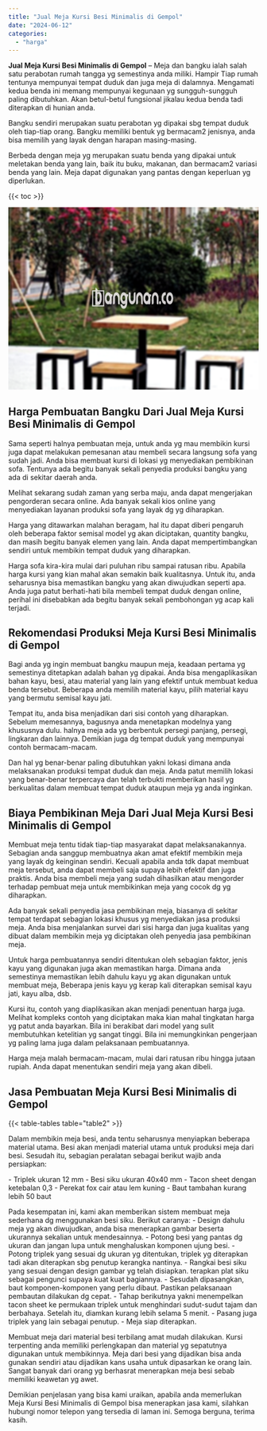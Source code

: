 ```yaml
---
title: "Jual Meja Kursi Besi Minimalis di Gempol"
date: "2024-06-12"
categories: 
  - "harga"
---
```


**Jual Meja Kursi Besi Minimalis di Gempol** – Meja dan bangku ialah salah satu perabotan rumah tangga yg semestinya anda miliki. Hampir Tiap rumah tentunya mempunyai tempat duduk dan juga meja di dalamnya. Mengamati kedua benda ini memang mempunyai kegunaan yg sungguh-sungguh paling dibutuhkan. Akan betul-betul fungsional jikalau kedua benda tadi diterapkan di hunian anda.

Bangku sendiri merupakan suatu perabotan yg dipakai sbg tempat duduk oleh tiap-tiap orang. Bangku memiliki bentuk yg bermacam2 jenisnya, anda bisa memilih yang layak dengan harapan masing-masing.

Berbeda dengan meja yg merupakan suatu benda yang dipakai untuk meletakan benda yang lain, baik itu buku, makanan, dan bermacam2 variasi benda yang lain. Meja dapat digunakan yang pantas dengan keperluan yg diperlukan.

{{< toc >}}

![Jual Meja Kursi Besi Minimalis di Gempol](/images/jual-meja-besi-murah13.png)

## Harga Pembuatan Bangku Dari Jual Meja Kursi Besi Minimalis di Gempol

Sama seperti halnya pembuatan meja, untuk anda yg mau membikin kursi juga dapat melakukan pemesanan atau membeli secara langsung sofa yang sudah jadi. Anda bisa membuat kursi di lokasi yg menyediakan pembikinan sofa. Tentunya ada begitu banyak sekali penyedia produksi bangku yang ada di sekitar daerah anda.

Melihat sekarang sudah zaman yang serba maju, anda dapat mengerjakan pengorderan secara online. Ada banyak sekali kios online yang menyediakan layanan produksi sofa yang layak dg yg diharapkan.

Harga yang ditawarkan malahan beragam, hal itu dapat diberi pengaruh oleh beberapa faktor semisal model yg akan diciptakan, quantity bangku, dan masih begitu banyak elemen yang lain. Anda dapat mempertimbangkan sendiri untuk membikin tempat duduk yang diharapkan.

Harga sofa kira-kira mulai dari puluhan ribu sampai ratusan ribu. Apabila harga kursi yang kian mahal akan semakin baik kualitasnya. Untuk itu, anda seharusnya bisa memastikan bangku yang akan diwujudkan seperti apa. Anda juga patut berhati-hati bila membeli tempat duduk dengan online, perihal ini disebabkan ada begitu banyak sekali pembohongan yg acap kali terjadi.

## Rekomendasi Produksi Meja Kursi Besi Minimalis di Gempol

Bagi anda yg ingin membuat bangku maupun meja, keadaan pertama yg semestinya ditetapkan adalah bahan yg dipakai. Anda bisa mengaplikasikan bahan kayu, besi, atau material yang lain yang efektif untuk membuat kedua benda tersebut. Beberapa anda memilih material kayu, pilih material kayu yang bermutu semisal kayu jati.

Tempat itu, anda bisa menjadikan dari sisi contoh yang diharapkan. Sebelum memesannya, bagusnya anda menetapkan modelnya yang khususnya dulu. halnya meja ada yg berbentuk persegi panjang, persegi, lingkaran dan lainnya. Demikian juga dg tempat duduk yang mempunyai contoh bermacam-macam.

Dan hal yg benar-benar paling dibutuhkan yakni lokasi dimana anda melaksanakan produksi tempat duduk dan meja. Anda patut memilih lokasi yang benar-benar terpercaya dan telah terbukti memberikan hasil yg berkualitas dalam membuat tempat duduk ataupun meja yg anda inginkan.

## Biaya Pembikinan Meja Dari Jual Meja Kursi Besi Minimalis di Gempol

Membuat meja tentu tidak tiap-tiap masyarakat dapat melaksanakannya. Sebagian anda sanggup membuatnya akan amat efektif membikin meja yang layak dg keinginan sendiri. Kecuali apabila anda tdk dapat membuat meja tersebut, anda dapat membeli saja supaya lebih efektif dan juga praktis. Anda bisa membeli meja yang sudah dihasilkan atau mengorder terhadap pembuat meja untuk membikinkan meja yang cocok dg yg diharapkan.

Ada banyak sekali penyedia jasa pembikinan meja, biasanya di sekitar tempat terdapat sebagian lokasi khusus yg menyediakan jasa produksi meja. Anda bisa menjalankan survei dari sisi harga dan juga kualitas yang dibuat dalam membikin meja yg diciptakan oleh penyedia jasa pembikinan meja.

Untuk harga pembuatannya sendiri ditentukan oleh sebagian faktor, jenis kayu yang digunakan juga akan memastikan harga. Dimana anda semestinya memastikan lebih dahulu kayu yg akan digunakan untuk membuat meja, Beberapa jenis kayu yg kerap kali diterapkan semisal kayu jati, kayu alba, dsb.

Kursi itu, contoh yang diaplikasikan akan menjadi penentuan harga juga. Melihat kompleks contoh yang diciptakan maka kian mahal tingkatan harga yg patut anda bayarkan. Bila ini berakibat dari model yang sulit membutuhkan ketelitian yg sangat tinggi. Bila ini memungkinkan pengerjaan yg paling lama juga dalam pelaksanaan pembuatannya.

Harga meja malah bermacam-macam, mulai dari ratusan ribu hingga jutaan rupiah. Anda dapat menentukan sendiri meja yang akan dibeli.

## Jasa Pembuatan Meja Kursi Besi Minimalis di Gempol

{{< table-tables table="table2" >}}

Dalam membikin meja besi, anda tentu seharusnya menyiapkan beberapa material utama. Besi akan menjadi material utama untuk produksi meja dari besi. Sesudah itu, sebagian peralatan sebagai berikut wajib anda persiapkan:

\- Triplek ukuran 12 mm - Besi siku ukuran 40x40 mm - Tacon sheet dengan ketebalan 0,3 - Perekat fox cair atau lem kuning - Baut tambahan kurang lebih 50 baut

Pada kesempatan ini, kami akan memberikan sistem membuat meja sederhana dg menggunakan besi siku. Berikut caranya: - Design dahulu meja yg akan diwujudkan, anda bisa menerapkan gambar beserta ukurannya sekalian untuk mendesainnya. - Potong besi yang pantas dg ukuran dan jangan lupa untuk menghaluskan komponen ujung besi. - Potong triplek yang sesuai dg ukuran yg ditentukan, triplek yg diterapkan tadi akan diterapkan sbg penutup kerangka nantinya. - Rangkai besi siku yang sesuai dengan design gambar yg telah disiapkan. terapkan plat siku sebagai pengunci supaya kuat kuat bagiannya. - Sesudah dipasangkan, baut komponen-komponen yang perlu dibaut. Pastikan pelaksanaan pembautan dilakukan dg cepat. - Tahap berikutnya yakni menempelkan tacon sheet ke permukaan triplek untuk menghindari sudut-sudut tajam dan berbahaya. Setelah itu, diamkan kurang lebih selama 5 menit. - Pasang juga triplek yang lain sebagai penutup. - Meja siap diterapkan.

Membuat meja dari material besi terbilang amat mudah dilakukan. Kursi terpenting anda memiliki perlengkapan dan material yg sepatutnya digunakan untuk membikinnya. Meja dari besi yang dijadikan bisa anda gunakan sendiri atau dijadikan kans usaha untuk dipasarkan ke orang lain. Sangat banyak dari orang yg berhasrat menerapkan meja besi sebab memiliki keawetan yg awet.

Demikian penjelasan yang bisa kami uraikan, apabila anda memerlukan Meja Kursi Besi Minimalis di Gempol bisa menerapkan jasa kami, silahkan hubungi nomor telepon yang tersedia di laman ini. Semoga berguna, terima kasih.

